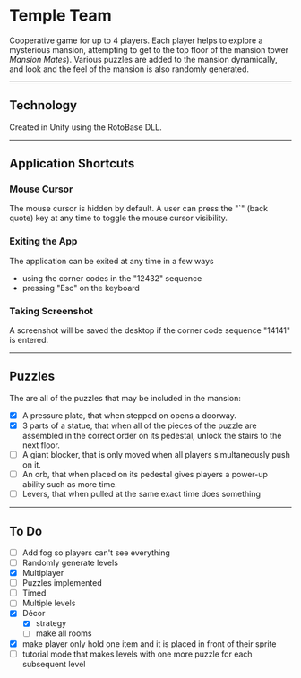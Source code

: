 # Temple Team

Cooperative game for up to 4 players.  Each player helps to explore a mysterious mansion, attempting to get to the top floor of the mansion tower *Mansion Mates*).  Various puzzles are added to the mansion dynamically, and look and the feel of the mansion is also randomly generated.

-----

## Technology
Created in Unity using the RotoBase DLL.

-----

## Application Shortcuts

### Mouse Cursor
The mouse cursor is hidden by default.  A user can press the "\`" (back quote) key at any time to toggle the mouse cursor visibility.


### Exiting the App
The application can be exited at any time in a few ways
- using the corner codes in the "12432" sequence
- pressing "Esc" on the keyboard

### Taking Screenshot
A screenshot will be saved the desktop if the corner code sequence "14141" is entered.

-----

## Puzzles
The are all of the puzzles that may be included in the mansion:
- [x] A pressure plate, that when stepped on opens a doorway.
- [x] 3 parts of a statue, that when all of the pieces of the puzzle are assembled in the correct order on its pedestal, unlock the stairs to the next floor.
- [ ] A giant blocker, that is only moved when all players simultaneously push on it.
- [ ] An orb, that when placed on its pedestal gives players a power-up ability such as more time.
- [ ] Levers, that when pulled at the same exact time does something

-----

## To Do
- [ ] Add fog so players can't see everything
- [ ] Randomly generate levels
- [x] Multiplayer
- [ ] Puzzles implemented
- [ ] Timed
- [ ] Multiple levels
- [x] Décor
  - [x] strategy
  - [ ] make all rooms
- [x] make player only hold one item and it is placed in front of their sprite
- [ ] tutorial mode that makes levels with one more puzzle for each subsequent level

